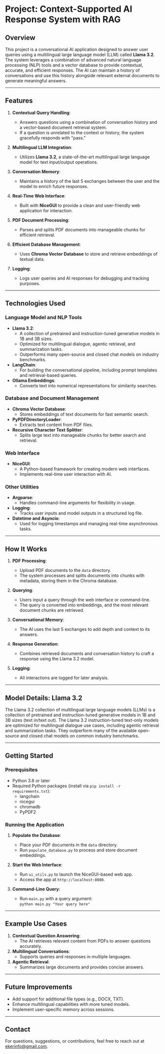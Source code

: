 # Project: Context-Supported AI Response System with RAG

## Overview
This project is a conversational AI application designed to answer user queries using a multilingual large language model (LLM) called **Llama 3.2**. The system leverages a combination of advanced natural language processing (NLP) tools and a vector database to provide contextual, accurate, and efficient responses. The AI can maintain a history of conversations and use this history alongside relevant external documents to generate meaningful answers.

---

## Features
1. **Contextual Query Handling**:
   - Answers questions using a combination of conversation history and a vector-based document retrieval system.
   - If a question is unrelated to the context or history, the system gracefully responds with "pass."

2. **Multilingual LLM Integration**:
   - Utilizes **Llama 3.2**, a state-of-the-art multilingual large language model for text input/output operations.

3. **Conversation Memory**:
   - Maintains a history of the last 5 exchanges between the user and the model to enrich future responses.

4. **Real-Time Web Interface**:
   - Built with **NiceGUI** to provide a clean and user-friendly web application for interaction.

5. **PDF Document Processing**:
   - Parses and splits PDF documents into manageable chunks for efficient retrieval.

6. **Efficient Database Management**:
   - Uses **Chroma Vector Database** to store and retrieve embeddings of textual data.

7. **Logging**:
   - Logs user queries and AI responses for debugging and tracking purposes.

---

## Technologies Used
### **Language Model and NLP Tools**
- **Llama 3.2**:
  - A collection of pretrained and instruction-tuned generative models in 1B and 3B sizes.
  - Optimized for multilingual dialogue, agentic retrieval, and summarization tasks.
  - Outperforms many open-source and closed chat models on industry benchmarks.
- **LangChain**:
  - For building the conversational pipeline, including prompt templates and retrieval-based queries.
- **Ollama Embeddings**:
  - Converts text into numerical representations for similarity searches.

### **Database and Document Management**
- **Chroma Vector Database**:
  - Stores embeddings of text documents for fast semantic search.
- **PyPDFDirectoryLoader**:
  - Extracts text content from PDF files.
- **Recursive Character Text Splitter**:
  - Splits large text into manageable chunks for better search and retrieval.

### **Web Interface**
- **NiceGUI**:
  - A Python-based framework for creating modern web interfaces.
  - Implements real-time user interaction with AI.

### **Other Utilities**
- **Argparse**:
  - Handles command-line arguments for flexibility in usage.
- **Logging**:
  - Tracks user inputs and model outputs in a structured log file.
- **Datetime and Asyncio**:
  - Used for logging timestamps and managing real-time asynchronous tasks.

---

## How It Works
1. **PDF Processing**:
   - Upload PDF documents to the `data` directory.
   - The system processes and splits documents into chunks with metadata, storing them in the Chroma database.

2. **Querying**:
   - Users input a query through the web interface or command-line.
   - The query is converted into embeddings, and the most relevant document chunks are retrieved.

3. **Conversational Memory**:
   - The AI uses the last 5 exchanges to add depth and context to its answers.

4. **Response Generation**:
   - Combines retrieved documents and conversation history to craft a response using the Llama 3.2 model.

5. **Logging**:
   - All interactions are logged for later analysis.

---

## Model Details: Llama 3.2
The Llama 3.2 collection of multilingual large language models (LLMs) is a collection of pretrained and instruction-tuned generative models in 1B and 3B sizes (text in/text out). The Llama 3.2 instruction-tuned text-only models are optimized for multilingual dialogue use cases, including agentic retrieval and summarization tasks. They outperform many of the available open-source and closed chat models on common industry benchmarks.

---

## Getting Started
### Prerequisites
- Python 3.8 or later
- Required Python packages (install via `pip install -r requirements.txt`):
  - langchain
  - nicegui
  - chromadb
  - PyPDF2

### Running the Application
1. **Populate the Database**:
   - Place your PDF documents in the `data` directory.
   - Run `populate_database.py` to process and store document embeddings.

2. **Start the Web Interface**:
   - Run `ui_utils.py` to launch the NiceGUI-based web app.
   - Access the app at `http://localhost:8080`.

3. **Command-Line Query**:
   - Run `main.py` with a query argument:  
     `python main.py "Your query here"`

---

## Example Use Cases
1. **Contextual Question Answering**:
   - The AI retrieves relevant content from PDFs to answer questions accurately.
2. **Multilingual Conversations**:
   - Supports queries and responses in multiple languages.
3. **Agentic Retrieval**:
   - Summarizes large documents and provides concise answers.

---

## Future Improvements
- Add support for additional file types (e.g., DOCX, TXT).
- Enhance multilingual capabilities with more tuned models.
- Implement user-specific memory across sessions.

---

## Contact
For questions, suggestions, or contributions, feel free to reach out at ekerinfo@gmail.com.
